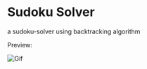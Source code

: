 # Sudoku Solver
a sudoku-solver using backtracking algorithm

Preview:

![Gif](https://cdn.discordapp.com/attachments/919497044110999606/1118873952102645840/Animation_sudoku.gif)

